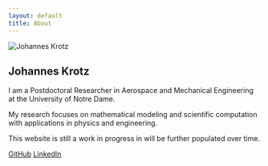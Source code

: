 ```yaml
---
layout: default
title: About
---
```


<section class="about">
  <div class="profile">
    <img src="/assets/headshot.jpg" alt="Johannes Krotz" class="headshot">
    <div class="bio">
      <h2>Johannes Krotz</h2>
      <p>I am a Postdoctoral Researcher in Aerospace and Mechanical Engineering at the University of Notre Dame. 
      </p>
      <p>
      My research focuses on mathematical modeling and scientific computation with applications in physics and engineering.
      </p>
      <p>
      This website is still a work in progress in will be further populated over time.
      </p>
    </div>
  </div>

  <footer class="social-links">
    <a href="https://github.com/johannonymous123" target="_blank">GitHub</a>
    <a href="https://www.linkedin.com/in/johanneskrotz" target="_blank">LinkedIn</a>
  </footer>
</section>

